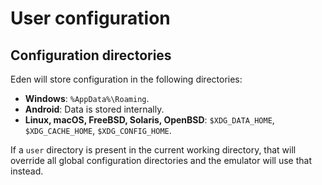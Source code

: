 # User configuration

## Configuration directories

Eden will store configuration in the following directories:

- **Windows**: `%AppData%\Roaming`.
- **Android**: Data is stored internally.
- **Linux, macOS, FreeBSD, Solaris, OpenBSD**: `$XDG_DATA_HOME`, `$XDG_CACHE_HOME`, `$XDG_CONFIG_HOME`.

If a `user` directory is present in the current working directory, that will override all global configuration directories and the emulator will use that instead.
